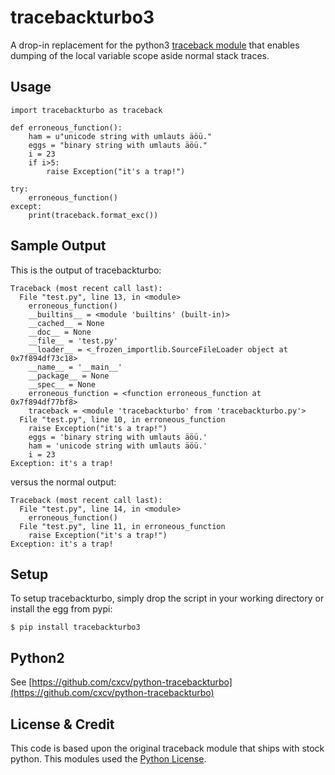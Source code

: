 tracebackturbo3
===============
A drop-in replacement for the python3 [traceback module](http://docs.python.org/library/traceback.html)
that enables dumping of the local variable scope aside normal stack traces.

Usage
-----
```python3
import tracebackturbo as traceback

def erroneous_function():
    ham = u"unicode string with umlauts äöü."
    eggs = "binary string with umlauts äöü."
    i = 23
    if i>5:
        raise Exception("it's a trap!")

try:
    erroneous_function()
except:
    print(traceback.format_exc())
```

Sample Output
-------------
This is the output of tracebackturbo:
```
Traceback (most recent call last):
  File "test.py", line 13, in <module>
    erroneous_function()
    __builtins__ = <module 'builtins' (built-in)>
    __cached__ = None
    __doc__ = None
    __file__ = 'test.py'
    __loader__ = <_frozen_importlib.SourceFileLoader object at 0x7f894df73c18>
    __name__ = '__main__'
    __package__ = None
    __spec__ = None
    erroneous_function = <function erroneous_function at 0x7f894df77bf8>
    traceback = <module 'tracebackturbo' from 'tracebackturbo.py'>
  File "test.py", line 10, in erroneous_function
    raise Exception("it's a trap!")
    eggs = 'binary string with umlauts äöü.'
    ham = 'unicode string with umlauts äöü.'
    i = 23
Exception: it's a trap!
```

versus the normal output:
```
Traceback (most recent call last):
  File "test.py", line 14, in <module>
    erroneous_function()
  File "test.py", line 11, in erroneous_function
    raise Exception("it's a trap!")
Exception: it's a trap!
```

Setup
-----
To setup tracebackturbo, simply drop the script in your working directory or install the egg from pypi:
```
$ pip install tracebackturbo3
```

Python2
-------
See [https://github.com/cxcv/python-tracebackturbo](https://github.com/cxcv/python-tracebackturbo)

License & Credit
-----------------
This code is based upon the original traceback module that ships with stock
python. This modules used the [Python License](http://www.opensource.org/licenses/Python-2.0).
